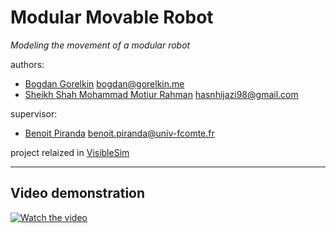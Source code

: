 # Modular Movable Robot

*Modeling the movement of a modular robot*

authors:
  * [Bogdan Gorelkin](https://b.gorelkin.me)  <bogdan@gorelkin.me>
  * [Sheikh Shah Mohammad Motiur Rahman](https://motiur.info) <hasnhijazi98@gmail.com>

supervisor:
  * [Benoit Piranda](https://www.femto-st.fr/fr/personnel-femto/bpiranda) <benoit.piranda@univ-fcomte.fr>

project relaized in [VisibleSim](https://github.com/VisibleSim/VisibleSim)

---
## Video demonstration 
[![Watch the video](https://user-images.githubusercontent.com/74824667/110348238-b8603e00-8031-11eb-9594-89f25e2514a5.png)](https://youtu.be/alA4-bqghO0)




